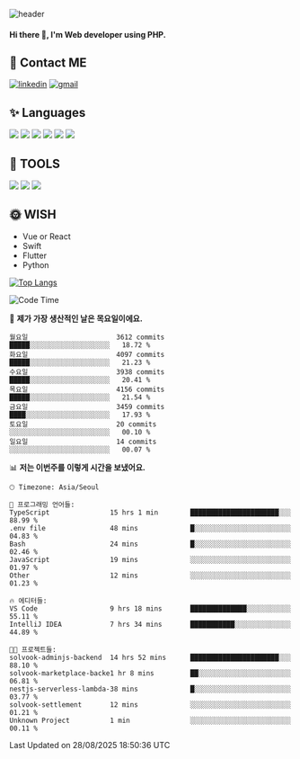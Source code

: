 ![header](https://capsule-render.vercel.app/api?type=waving&color=auto&height=300&section=header&text=Elin&fontSize=90&animation=twinkling)

#### Hi there 👋, I'm <b>Web developer</b> using PHP. ####

<!--
- 🔭 I’m currently working on Uniwill
- 🌱 I’m currently learning Vue or React or Python.
-->

<!---#### I am PHP developer --->

## 💌 Contact ME ###
[<img src='https://img.shields.io/badge/-EunjiKo-%230A66C2?style=flat-square&logo=LinkedIn&logoColor=white' alt='linkedin'>](https://www.linkedin.com/in/https://www.linkedin.com/in/eunji-ko-00a907164//)  [<img src='https://img.shields.io/badge/-einee214%40gmail.com-%23EA4335?style=flat-square&logo=Gmail&logoColor=white' alt='gmail'>](einee214@gmail.com)  


## ✨ Languages
<img src='https://img.shields.io/badge/-PHP-%23777BB4?style=for-the-badge&logo=PHP&logoColor=white'> <img src='https://img.shields.io/badge/-Laravel-%23FF2D20?style=for-the-badge&logo=Laravel&logoColor=white'> <img src='https://img.shields.io/badge/Jquery-%230769AD?style=for-the-badge&logo=Jquery&logoColor=white'> <img src='https://img.shields.io/badge/CSS3-%231572B6?style=for-the-badge&logo=CSS3&logoColor=white'> <img src='https://img.shields.io/badge/Bootstrap-%237952B3?style=for-the-badge&logo=Bootstrap&logoColor=white' > <img src='https://img.shields.io/badge/MySQL-%234479A1?style=for-the-badge&logo=MySQL&logoColor=white' >

## 🌷 TOOLS
<img src='https://img.shields.io/badge/PHPSTORM-%23000000?style=for-the-badge&logo=PhpStorm&logoColor=white' > <img src='https://img.shields.io/badge/GitLab-%23FCA121?style=for-the-badge&logo=GitLab&logoColor=white' > <img src='https://img.shields.io/badge/GitHub-%23181717?style=for-the-badge&logo=GitHub&logoColor=white'>


## 🌞 WISH
- Vue or React
- Swift
- Flutter
- Python


[![Top Langs](https://github-readme-stats.vercel.app/api/top-langs/?username=ein214&layout=compact)](https://github.com/anuraghazra/github-readme-stats)

<!--START_SECTION:waka-->
![Code Time](http://img.shields.io/badge/Code%20Time-4%2C425%20hrs%2012%20mins-blue)

📅 **제가 가장 생산적인 날은 목요일이에요.** 

```text
월요일                      3612 commits        █████░░░░░░░░░░░░░░░░░░░░   18.72 % 
화요일                      4097 commits        █████░░░░░░░░░░░░░░░░░░░░   21.23 % 
수요일                      3938 commits        █████░░░░░░░░░░░░░░░░░░░░   20.41 % 
목요일                      4156 commits        █████░░░░░░░░░░░░░░░░░░░░   21.54 % 
금요일                      3459 commits        ████░░░░░░░░░░░░░░░░░░░░░   17.93 % 
토요일                      20 commits          ░░░░░░░░░░░░░░░░░░░░░░░░░   00.10 % 
일요일                      14 commits          ░░░░░░░░░░░░░░░░░░░░░░░░░   00.07 % 
```


📊 **저는 이번주를 이렇게 시간을 보냈어요.** 

```text
🕑︎ Timezone: Asia/Seoul

💬 프로그래밍 언어들: 
TypeScript               15 hrs 1 min        ██████████████████████░░░   88.99 % 
.env file                48 mins             █░░░░░░░░░░░░░░░░░░░░░░░░   04.83 % 
Bash                     24 mins             █░░░░░░░░░░░░░░░░░░░░░░░░   02.46 % 
JavaScript               19 mins             ░░░░░░░░░░░░░░░░░░░░░░░░░   01.97 % 
Other                    12 mins             ░░░░░░░░░░░░░░░░░░░░░░░░░   01.23 % 

🔥 에디터들: 
VS Code                  9 hrs 18 mins       ██████████████░░░░░░░░░░░   55.11 % 
IntelliJ IDEA            7 hrs 34 mins       ███████████░░░░░░░░░░░░░░   44.89 % 

🐱‍💻 프로젝트들: 
solvook-adminjs-backend  14 hrs 52 mins      ██████████████████████░░░   88.10 % 
solvook-marketplace-backe1 hr 8 mins         ██░░░░░░░░░░░░░░░░░░░░░░░   06.81 % 
nestjs-serverless-lambda-38 mins             █░░░░░░░░░░░░░░░░░░░░░░░░   03.77 % 
solvook-settlement       12 mins             ░░░░░░░░░░░░░░░░░░░░░░░░░   01.21 % 
Unknown Project          1 min               ░░░░░░░░░░░░░░░░░░░░░░░░░   00.11 % 
```


 Last Updated on 28/08/2025 18:50:36 UTC
<!--END_SECTION:waka-->

<!---![GitHub stats](https://github-readme-stats.vercel.app/api?username=ein214&show_icons=true&theme=dracula)  --->



